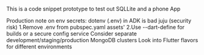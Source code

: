 This is a code snippet prototype to test out SQLLite and a phone App

Production note on env secrets:
dotenv (.env) in ADK is bad juju (security risk)
1.Remove .env from pubspec.yaml assets'
2.Use --dart-define for builds or a secure config service
  Consider separate development/staging/production MongoDB clusters
   Look into Flutter flavors for different environments
